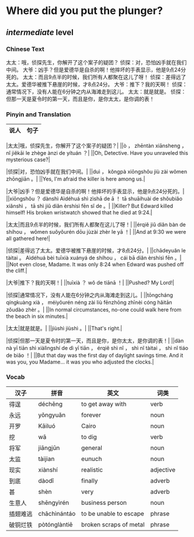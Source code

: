 # Where did you put the plunger?
## *intermediate* level

### Chinese Text
太太：哦，侦探先生，你解开了这个案子的疑团？
侦探：对，恐怕凶手就在我们中间。
大爷：凶手？但是爱德华是自杀的啊！他摔坏的手表显示，他是9点24分死的。
太太：而且9点半的时候，我们所有人都聚在这儿了呀！
侦探：差得远了太太。爱德华被推下悬崖的时候，才8点24分。
大爷：推下？我的天啊！
侦探：通常情况下，没有人能在6分钟之内从海滩走到这儿。
太太：就是就是。
侦探：但那一天是夏令时的第一天，而且是你，是你太太，是你调的表！

### Pinyin and Translation
|说人|句子|
|----|----|

|太太|哦，侦探先生，你解开了这个案子的疑团？|
||ò ， zhēntàn xiānsheng ， nǐ jiěkāi le zhège ànzi de yítuán ？|
||Oh, Detective. Have you unraveled this mysterious case?|

|侦探|对，恐怕凶手就在我们中间。|
||duì ， kǒngpà xiōngshǒu jiù zài wǒmen zhōngjiān 。|
||Yes, I'm afraid the killer is here among us.|

|大爷|凶手？但是爱德华是自杀的啊！他摔坏的手表显示，他是9点24分死的。|
||xiōngshǒu ？ dànshì Aìdéhuá shì zìshā de ā ！ tā shuāihuài de shǒubiǎo xiǎnshì ， tā shì jiǔ diǎn èrshísì fēn sǐ de 。|
||Killer? But Edward killed himself! His broken wristwatch showed that he died at 9:24.|

|太太|而且9点半的时候，我们所有人都聚在这儿了呀！|
||érqiě jiǔ diǎn bàn de shíhou ， wǒmen suǒyǒurén dōu jùzài zhèr le yā ！|
||And at 9:30 we were all gathered here!|

|侦探|差得远了太太。爱德华被推下悬崖的时候，才8点24分。|
||chādeyuǎn le tàitai 。 Aìdéhuá bèi tuīxià xuányá de shíhou ， cái bā diǎn èrshísì fēn 。|
||Not even close, Madame. It was only 8:24 when Edward was pushed off the cliff.|

|大爷|推下？我的天啊！|
||tuīxià ？ wǒ de tiānā ！|
||Pushed? My Lord!|

|侦探|通常情况下，没有人能在6分钟之内从海滩走到这儿。|
||tōngcháng qíngkuàng xià ， méiyǒurén néng zài liù fēnzhōng zhīnèi cóng hǎitān zǒudào zhèr 。|
||In normal circumstances, no-one could walk here from the beach in six minutes.|

|太太|就是就是。|
||jiùshì jiùshì 。|
||That's right.|

|侦探|但那一天是夏令时的第一天，而且是你，是你太太，是你调的表！|
||dàn nà yī tiān shì xiàlìngshí de dì yī tiān ， érqiě shì nǐ ， shì nǐ tàitai ， shì nǐ tiáo de biǎo ！|
||But that day was the first day of daylight savings time. And it was you, you Madame... it was you who adjusted the clocks.|
### Vocab
|汉子|拼音|英文|词类|
|----|----|----|----|
|得逞|déchěng|to get away with|verb|
|永远|yǒngyuǎn|forever|noun|
|开罗|Kāiluó|Cairo|noun|
|挖|wā|to dig|verb|
|将军|jiāngjūn|general|noun|
|太监|tàijian|eunuch|noun|
|现实|xiànshí|realistic|adjective|
|到底|dàodǐ|finally|adverb|
|甚|shèn|very|adverb|
|生意人|shēngyìrén|business person|noun|
|插翅难逃|chāchìnántáo|to be unable to escape|phrase|
|破铜烂铁|pòtónglàntiě|broken scraps of metal|phrase|